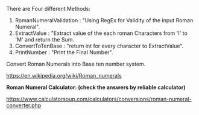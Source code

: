There are Four different Methods:
1. RomanNumeralValidation : "Using RegEx for Validity of the input Roman Numeral".
2. ExtractValue : "Extract value of the each roman Characters from 'I' to 'M' and return the Sum.
3. ConvertToTenBase : "return int for every character to ExtractValue".
4. PrintNumber : "Print the Final Number".

Convert Roman Numerals into Base ten number system.

https://en.wikipedia.org/wiki/Roman_numerals

**Roman Numeral Calculator: (check the answers by reliable calculator)**

https://www.calculatorsoup.com/calculators/conversions/roman-numeral-converter.php
